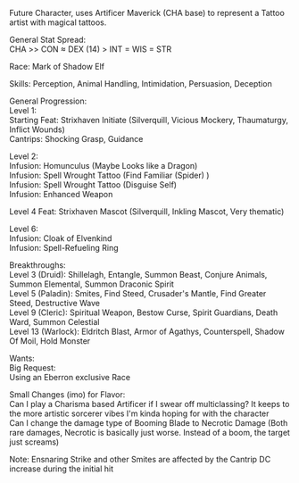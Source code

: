 Future Character, uses Artificer Maverick (CHA base) to represent a Tattoo artist with magical tattoos.

General Stat Spread: \
CHA >> CON ≈ DEX (14) > INT = WIS = STR

Race: Mark of Shadow Elf

Skills: Perception, Animal Handling, Intimidation, Persuasion, Deception

General Progression: \
Level 1: \
Starting Feat: Strixhaven Initiate (Silverquill, Vicious Mockery, Thaumaturgy, Inflict Wounds) \
Cantrips: Shocking Grasp, Guidance 

Level 2: \
Infusion: Homunculus (Maybe Looks like a Dragon) \
Infusion: Spell Wrought Tattoo (Find Familiar (Spider) ) \
Infusion: Spell Wrought Tattoo (Disguise Self) \
Infusion: Enhanced Weapon

Level 4 Feat: Strixhaven Mascot (Silverquill, Inkling Mascot, Very thematic) 

Level 6: \
Infusion: Cloak of Elvenkind \
Infusion: Spell-Refueling Ring

Breakthroughs: \
Level 3 (Druid): Shillelagh, Entangle, Summon Beast, Conjure Animals, Summon Elemental, Summon Draconic Spirit \
Level 5 (Paladin): Smites, Find Steed, Crusader's Mantle, Find Greater Steed, Destructive Wave \
Level 9 (Cleric): Spiritual Weapon, Bestow Curse, Spirit Guardians, Death Ward, Summon Celestial \
Level 13 (Warlock): Eldritch Blast, Armor of Agathys, Counterspell, Shadow Of Moil, Hold Monster

Wants: \
Big Request: \
Using an Eberron exclusive Race

Small Changes (imo) for Flavor: \
Can I play a Charisma based Artificer if I swear off multiclassing? It keeps to the more artistic sorcerer vibes I'm kinda hoping for with the character \
Can I change the damage type of Booming Blade to Necrotic Damage (Both rare damages, Necrotic is basically just worse. Instead of a boom, the target just screams)

Note: Ensnaring Strike and other Smites are affected by the Cantrip DC increase during the initial hit

